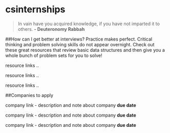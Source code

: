 csinternships
=============

> In vain have you acquired knowledge, if you have not imparted it to others. **- Deuteronomy Rabbah**


##How can I get better at interviews?
Practice makes perfect. Critical thinking and problem solving skills do not appear overnight. Check out these great resources that review basic data structures and then give you a whole bunch of problem sets for you to solve!

resource links ..

resource links ..

resource links ..

##Companies to apply

company link - description and note about company
**due date**

company link - description and note about company
**due date**

company link - description and note about company
**due date**



